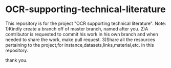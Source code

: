 # OCR-supporting-technical-literature
This repository is for the project "OCR supporting technical literature".
Note: 1)Kindly create a branch off of master branch, named after you.
      2)A contributor is requested to commit his work in his own branch and when needed to share the work, make pull request.
      3)Share all the resources pertaining to the project,for instance,datasets,links,material,etc. in this repository.

thank you.
